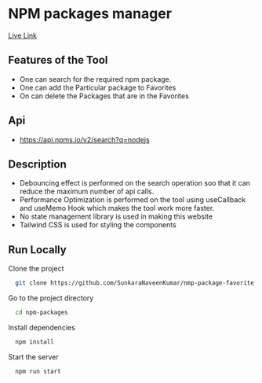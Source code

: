 # NPM packages manager
[Live Link](https://npm-packages-fav.netlify.app/)

## Features of the Tool
- One can search for the required npm package.
- One can add the Particular package to Favorites 
- On can delete the Packages that are in the Favorites

## Api 
- https://api.npms.io/v2/search?q=nodejs

## Description 
- Debouncing effect is performed on the search operation soo that it can reduce the maximum number of api calls.
- Performance Optimization is performed on the tool using useCallback and useMemo Hook which makes the tool work more faster.
- No state management library is used in making this website
- Tailwind CSS is used for styling the components

## Run Locally

Clone the project

```bash
  git clone https://github.com/SunkaraNaveenKumar/nmp-package-favorite.git
```

Go to the project directory

```bash
  cd npm-packages
```

Install dependencies

```bash
  npm install
```

Start the server

```bash
  npm run start
```
